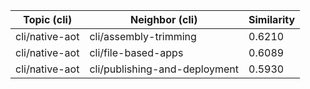 | Topic (cli) | Neighbor (cli) | Similarity |
|-------------|-------------------|------------|
| cli/native-aot | cli/assembly-trimming | 0.6210 |
| cli/native-aot | cli/file-based-apps | 0.6089 |
| cli/native-aot | cli/publishing-and-deployment | 0.5930 |
